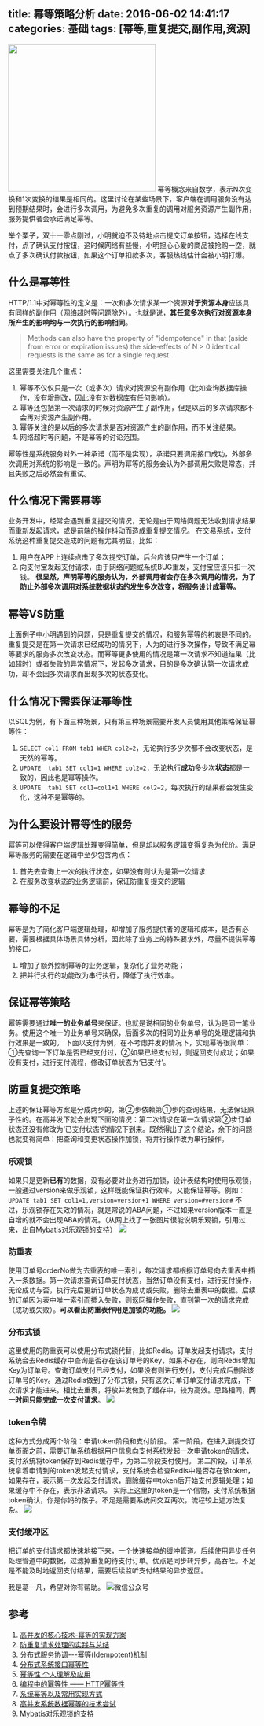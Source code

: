 title: 幂等策略分析
date: 2016-06-02 14:41:17
categories: 基础
tags: [幂等,重复提交,副作用,资源]
---
<img src="/img/solution.png" width="300" class="img-topic" />
幂等概念来自数学，表示N次变换和1次变换的结果是相同的。这里讨论在某些场景下，客户端在调用服务没有达到预期结果时，会进行多次调用，为避免多次重复的调用对服务资源产生副作用，服务提供者会承诺满足幂等。
<!--more-->

举个栗子，双十一零点刚过，小明就迫不及待地点击提交订单按钮，选择在线支付，点了确认支付按钮，这时候网络有些慢，小明担心心爱的商品被抢购一空，就点了多次确认付款按钮，如果这个订单扣款多次，客服热线估计会被小明打爆。

## 什么是幂等性
HTTP/1.1中对幂等性的定义是：一次和多次请求某一个资源**对于资源本身**应该具有同样的副作用（网络超时等问题除外）。也就是说，**其任意多次执行对资源本身所产生的影响均与一次执行的影响相同**。
> Methods can also have the property of "idempotence" in that (aside from error or expiration issues) the side-effects of N > 0 identical requests is the same as for a single request.

这里需要关注几个重点：
1. 幂等不仅仅只是一次（或多次）请求对资源没有副作用（比如查询数据库操作，没有增删改，因此没有对数据库有任何影响）。
2. 幂等还包括第一次请求的时候对资源产生了副作用，但是以后的多次请求都不会再对资源产生副作用。
3. 幂等关注的是以后的多次请求是否对资源产生的副作用，而不关注结果。
4. 网络超时等问题，不是幂等的讨论范围。

幂等性是系统服务对外一种承诺（而不是实现），承诺只要调用接口成功，外部多次调用对系统的影响是一致的。声明为幂等的服务会认为外部调用失败是常态，并且失败之后必然会有重试。

## 什么情况下需要幂等
业务开发中，经常会遇到重复提交的情况，无论是由于网络问题无法收到请求结果而重新发起请求，或是前端的操作抖动而造成重复提交情况。
在交易系统，支付系统这种重复提交造成的问题有尤其明显，比如：
1. 用户在APP上连续点击了多次提交订单，后台应该只产生一个订单；
2. 向支付宝发起支付请求，由于网络问题或系统BUG重发，支付宝应该只扣一次钱。
**很显然，声明幂等的服务认为，外部调用者会存在多次调用的情况，为了防止外部多次调用对系统数据状态的发生多次改变，将服务设计成幂等。**

## 幂等VS防重
上面例子中小明遇到的问题，只是重复提交的情况，和服务幂等的初衷是不同的。重复提交是在第一次请求已经成功的情况下，人为的进行多次操作，导致不满足幂等要求的服务多次改变状态。而幂等更多使用的情况是第一次请求不知道结果（比如超时）或者失败的异常情况下，发起多次请求，目的是多次确认第一次请求成功，却不会因多次请求而出现多次的状态变化。

## 什么情况下需要保证幂等性
以SQL为例，有下面三种场景，只有第三种场景需要开发人员使用其他策略保证幂等性：
1. `SELECT col1 FROM tab1 WHER col2=2`，无论执行多少次都不会改变状态，是天然的幂等。
2. `UPDATE  tab1 SET col1=1 WHERE col2=2`，无论执行**成功**多少次**状态**都是一致的，因此也是幂等操作。
3. `UPDATE  tab1 SET col1=col1+1 WHERE col2=2`，每次执行的结果都会发生变化，这种不是幂等的。

## 为什么要设计幂等性的服务
幂等可以使得客户端逻辑处理变得简单，但是却以服务逻辑变得复杂为代价。满足幂等服务的需要在逻辑中至少包含两点：
1. 首先去查询上一次的执行状态，如果没有则认为是第一次请求
2. 在服务改变状态的业务逻辑前，保证防重复提交的逻辑

## 幂等的不足
幂等是为了简化客户端逻辑处理，却增加了服务提供者的逻辑和成本，是否有必要，需要根据具体场景具体分析，因此除了业务上的特殊要求外，尽量不提供幂等的接口。
1. 增加了额外控制幂等的业务逻辑，复杂化了业务功能；
2. 把并行执行的功能改为串行执行，降低了执行效率。

## 保证幂等策略
幂等需要通过**唯一的业务单号**来保证。也就是说相同的业务单号，认为是同一笔业务。使用这个唯一的业务单号来确保，后面多次的相同的业务单号的处理逻辑和执行效果是一致的。
下面以支付为例，在不考虑并发的情况下，实现幂等很简单：①先查询一下订单是否已经支付过，②如果已经支付过，则返回支付成功；如果没有支付，进行支付流程，修改订单状态为‘已支付’。

## 防重复提交策略
上述的保证幂等方案是分成两步的，第②步依赖第①步的查询结果，无法保证原子性的。在高并发下就会出现下面的情况：第二次请求在第一次请求第②步订单状态还没有修改为‘已支付状态’的情况下到来。既然得出了这个结论，余下的问题也就变得简单：把查询和变更状态操作加锁，将并行操作改为串行操作。

### 乐观锁
如果只是更新**已有**的数据，没有必要对业务进行加锁，设计表结构时使用乐观锁，一般通过version来做乐观锁，这样既能保证执行效率，又能保证幂等。例如：
`UPDATE tab1 SET col1=1,version=version+1 WHERE version=#version#`
不过，乐观锁存在失效的情况，就是常说的ABA问题，不过如果version版本一直是自增的就不会出现ABA的情况。（从网上找了一张图片很能说明乐观锁，引用过来，出自[Mybatis对乐观锁的支持](http://www.voidcn.com/blog/liyantianmin/article/p-5038695.html)）
![](/img/version.jpg)

### 防重表
使用订单号orderNo做为去重表的唯一索引，每次请求都根据订单号向去重表中插入一条数据。第一次请求查询订单支付状态，当然订单没有支付，进行支付操作，无论成功与否，执行完后更新订单状态为成功或失败，删除去重表中的数据。后续的订单因为表中唯一索引而插入失败，则返回操作失败，直到第一次的请求完成（成功或失败）。**可以看出防重表作用是加锁的功能。**
![](/img/repeat_commit.png)

### 分布式锁
这里使用的防重表可以使用分布式锁代替，比如Redis。订单发起支付请求，支付系统会去Redis缓存中查询是否存在该订单号的Key，如果不存在，则向Redis增加Key为订单号。查询订单支付已经支付，如果没有则进行支付，支付完成后删除该订单号的Key。通过Redis做到了分布式锁，只有这次订单订单支付请求完成，下次请求才能进来。相比去重表，将放并发做到了缓存中，较为高效。思路相同，**同一时间只能完成一次支付请求**。
![](/img/redis_lock.png)

### token令牌
这种方式分成两个阶段：申请token阶段和支付阶段。
第一阶段，在进入到提交订单页面之前，需要订单系统根据用户信息向支付系统发起一次申请token的请求，支付系统将token保存到Redis缓存中，为第二阶段支付使用。
第二阶段，订单系统拿着申请到的token发起支付请求，支付系统会检查Redis中是否存在该token，如果存在，表示第一次发起支付请求，删除缓存中token后开始支付逻辑处理；如果缓存中不存在，表示非法请求。
实际上这里的token是一个信物，支付系统根据token确认，你是你妈的孩子。不足是需要系统间交互两次，流程较上述方法复杂。
![](/img/token_lock.png)

### 支付缓冲区
把订单的支付请求都快速地接下来，一个快速接单的缓冲管道。后续使用异步任务处理管道中的数据，过滤掉重复的待支付订单。优点是同步转异步，高吞吐。不足是不能及时地返回支付结果，需要后续监听支付结果的异步返回。

我是葛一凡，希望对你有帮助。
![微信公众号](/img/qrcode.jpg "微信公众号")

## 参考
1. [高并发的核心技术-幂等的实现方案](http://825635381.iteye.com/blog/2276077)
2. [防重复请求处理的实践与总结](http://mogu.io/prevent-duplicate-requests-4/comment-page-1)
3. [分布式服务协调---幂等(Idempotent)机制](http://my.oschina.net/yu120/blog/668381)
4. [分布式系统接口幂等性](http://blog.brucefeng.info/post/api-idempotent)
5. [幂等性 个人理解及应用](http://www.smithfox.com/?e=16)
6. [编程中的幂等性 —— HTTP幂等性](http://www.i3geek.com/archives/841)
7. [系统幂等以及常用实现方式](http://yongpoliu.com/idempotent/)
8. [高并发系统数据幂等的技术尝试](http://www.dexcoder.com/dexcoder/article/2980)
9. [Mybatis对乐观锁的支持](http://www.voidcn.com/blog/liyantianmin/article/p-5038695.html)
